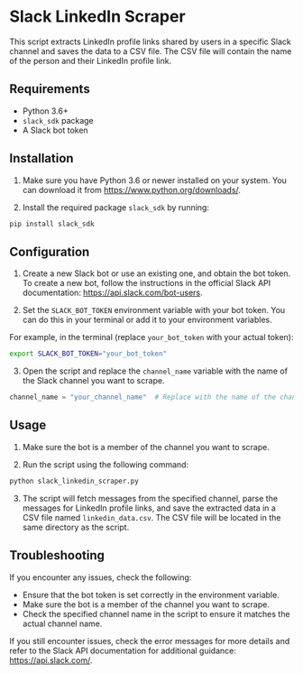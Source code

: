 # Slack LinkedIn Scraper

This script extracts LinkedIn profile links shared by users in a specific Slack channel and saves the data to a CSV file. The CSV file will contain the name of the person and their LinkedIn profile link.

## Requirements

- Python 3.6+
- `slack_sdk` package
- A Slack bot token

## Installation

1. Make sure you have Python 3.6 or newer installed on your system. You can download it from https://www.python.org/downloads/.

2. Install the required package `slack_sdk` by running:

```bash
pip install slack_sdk
```

## Configuration

1. Create a new Slack bot or use an existing one, and obtain the bot token. To create a new bot, follow the instructions in the official Slack API documentation: https://api.slack.com/bot-users.

2. Set the `SLACK_BOT_TOKEN` environment variable with your bot token. You can do this in your terminal or add it to your environment variables.

For example, in the terminal (replace `your_bot_token` with your actual token):

```bash
export SLACK_BOT_TOKEN="your_bot_token"
```

3. Open the script and replace the `channel_name` variable with the name of the Slack channel you want to scrape.

```python
channel_name = "your_channel_name"  # Replace with the name of the channel
```

## Usage

1. Make sure the bot is a member of the channel you want to scrape.

2. Run the script using the following command:

```bash
python slack_linkedin_scraper.py
```

3. The script will fetch messages from the specified channel, parse the messages for LinkedIn profile links, and save the extracted data in a CSV file named `linkedin_data.csv`. The CSV file will be located in the same directory as the script.

## Troubleshooting

If you encounter any issues, check the following:

- Ensure that the bot token is set correctly in the environment variable.
- Make sure the bot is a member of the channel you want to scrape.
- Check the specified channel name in the script to ensure it matches the actual channel name.

If you still encounter issues, check the error messages for more details and refer to the Slack API documentation for additional guidance: https://api.slack.com/.
